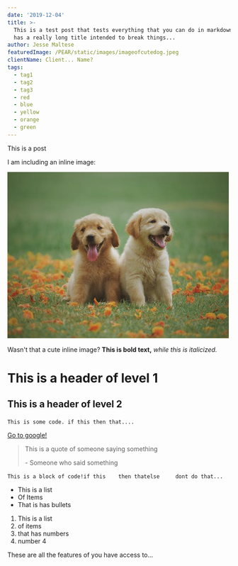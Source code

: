 ```yaml
---
date: '2019-12-04'
title: >-
  This is a test post that tests everything that you can do in markdown, also it
  has a really long title intended to break things...
author: Jesse Maltese
featuredImage: /PEAR/static/images/imageofcutedog.jpeg
clientName: Client... Name?
tags:
  - tag1
  - tag2
  - tag3
  - red
  - blue
  - yellow
  - orange
  - green
---
```

This is a post

I am including an inline image:

![this is the text that appears when you hover on the image.](/PEAR/static/images/imageofcutedog.jpeg "This is the title of the image")

Wasn't that a cute inline image? **This is bold text,** _while this is italicized._ 

# This is a header of level 1

## This is a header of level 2

`This is some code. if this then that....`

[Go to google!](google.ca)

> This is a quote of someone saying something
>
> \- Someone who said something

```
This is a block of code!if this    then thatelse     dont do that...
```

* This is a list
* Of Items
* That is has bullets

1. This is a list
2. of items
3. that has numbers
4. number 4

These are all the features of you have access to...
